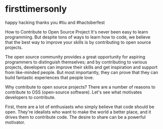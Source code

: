 # firsttimersonly

happy hacking thanks you #tiu and #hactoberfest

How to Contribute to Open Source Project
It's never been easy to learn programming. But despite tons of ways to learn how to code, we believe that the best way to improve your skills is by contributing to open source projects.

The open source community provides a great opportunity for aspiring programmers to distinguish themselves; and by contributing to various projects, developers can improve their skills and get inspiration and support from like-minded people. But most importantly, they can prove that they can build fantastic experiences that people love.

Why contribute to open source projects?
There are a number of reasons to contribute to OSS (open-source software). Let's see what motivates developers to contribute.

First, there are a lot of enthusiasts who simply believe that code should be open. They're idealists who want to make the world a better place, and it drives them to contribute code. The desire to share can be a powerful motivator.
